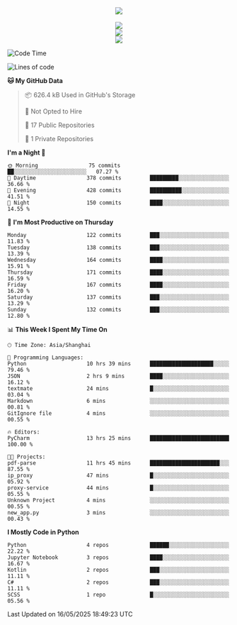 <div align="center">
  <img src="https://readme-typing-svg.demolab.com?font=Zhi+Mang+Xing&size=40&pause=1000&color=000000&center=true&vCenter=true&lines=Baymax%E5%B0%8F%E6%8C%AF;Hello%20World"/><br/>
  <br/>
  <img src="https://skillicons.dev/icons?i=java,kotlin,python,c,cpp,html,css,javascript" /><br/>
  <img src="https://skillicons.dev/icons?i=spring,vue,pytorch,maven,gradle,mysql,sqlite,linux" /><br/>
  <img src="https://skillicons.dev/icons?i=idea,pycharm,webstorm,androidstudio,vscode,git,vim,md" /><br/>
</div>

<!--START_SECTION:waka-->
![Code Time](http://img.shields.io/badge/Code%20Time-923%20hrs%2040%20mins-blue)

![Lines of code](https://img.shields.io/badge/From%20Hello%20World%20I%27ve%20Written-6.1%20million%20lines%20of%20code-blue)

**🐱 My GitHub Data** 

> 📦 626.4 kB Used in GitHub's Storage 
 > 
> 🚫 Not Opted to Hire
 > 
> 📜 17 Public Repositories 
 > 
> 🔑 1 Private Repositories 
 > 
**I'm a Night 🦉** 

```text
🌞 Morning                75 commits          ██░░░░░░░░░░░░░░░░░░░░░░░   07.27 % 
🌆 Daytime                378 commits         █████████░░░░░░░░░░░░░░░░   36.66 % 
🌃 Evening                428 commits         ██████████░░░░░░░░░░░░░░░   41.51 % 
🌙 Night                  150 commits         ████░░░░░░░░░░░░░░░░░░░░░   14.55 % 
```
📅 **I'm Most Productive on Thursday** 

```text
Monday                   122 commits         ███░░░░░░░░░░░░░░░░░░░░░░   11.83 % 
Tuesday                  138 commits         ███░░░░░░░░░░░░░░░░░░░░░░   13.39 % 
Wednesday                164 commits         ████░░░░░░░░░░░░░░░░░░░░░   15.91 % 
Thursday                 171 commits         ████░░░░░░░░░░░░░░░░░░░░░   16.59 % 
Friday                   167 commits         ████░░░░░░░░░░░░░░░░░░░░░   16.20 % 
Saturday                 137 commits         ███░░░░░░░░░░░░░░░░░░░░░░   13.29 % 
Sunday                   132 commits         ███░░░░░░░░░░░░░░░░░░░░░░   12.80 % 
```


📊 **This Week I Spent My Time On** 

```text
🕑︎ Time Zone: Asia/Shanghai

💬 Programming Languages: 
Python                   10 hrs 39 mins      ████████████████████░░░░░   79.46 % 
JSON                     2 hrs 9 mins        ████░░░░░░░░░░░░░░░░░░░░░   16.12 % 
textmate                 24 mins             █░░░░░░░░░░░░░░░░░░░░░░░░   03.04 % 
Markdown                 6 mins              ░░░░░░░░░░░░░░░░░░░░░░░░░   00.81 % 
GitIgnore file           4 mins              ░░░░░░░░░░░░░░░░░░░░░░░░░   00.55 % 

🔥 Editors: 
PyCharm                  13 hrs 25 mins      █████████████████████████   100.00 % 

🐱‍💻 Projects: 
pdf-parse                11 hrs 45 mins      ██████████████████████░░░   87.55 % 
ip_proxy                 47 mins             █░░░░░░░░░░░░░░░░░░░░░░░░   05.92 % 
proxy-service            44 mins             █░░░░░░░░░░░░░░░░░░░░░░░░   05.55 % 
Unknown Project          4 mins              ░░░░░░░░░░░░░░░░░░░░░░░░░   00.55 % 
new_app.py               3 mins              ░░░░░░░░░░░░░░░░░░░░░░░░░   00.43 % 
```

**I Mostly Code in Python** 

```text
Python                   4 repos             ██████░░░░░░░░░░░░░░░░░░░   22.22 % 
Jupyter Notebook         3 repos             ████░░░░░░░░░░░░░░░░░░░░░   16.67 % 
Kotlin                   2 repos             ███░░░░░░░░░░░░░░░░░░░░░░   11.11 % 
C#                       2 repos             ███░░░░░░░░░░░░░░░░░░░░░░   11.11 % 
SCSS                     1 repo              █░░░░░░░░░░░░░░░░░░░░░░░░   05.56 % 
```




 Last Updated on 16/05/2025 18:49:23 UTC
<!--END_SECTION:waka-->





